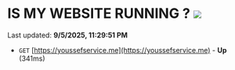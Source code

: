 # IS MY WEBSITE RUNNING ? [![](https://img.shields.io/static/v1?label=Sponsor&message=%E2%9D%A4&logo=GitHub&color=%23fe8e86)](https://github.com/sponsors/Youssef-Lehmam)

Last updated: **9/5/2025, 11:29:51 PM**

- `GET` [https://youssefservice.me](https://youssefservice.me) - **Up** (341ms)
